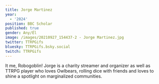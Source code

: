 ```yaml
---
title: Jorge Martinez
year:
  - '2024'
position: BBC Scholar
published: true
gender: Any/Él
image: /images/20210927_154437-2 - Jorge Martinez.jpg
twitter: TTRPGifs
bluesky: TTRPGifs.bsky.social
twitch: TTRPGifs
---
```


It me, Robogoblin! Jorge is a charity streamer and organizer as well as TTRPG player who loves Owlbears, rolling dice with friends and loves to shine a spotlight on marginalized communities.
